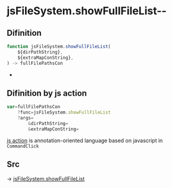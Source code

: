 # jsFileSystem.showFullFileList--

## Difinition

```js.js
function jsFileSystem.showFullFileList(
	${dirPathString},
	${extraMapConString},
) -> fullFilePathsCon
```

- 


## Difinition by js action

```js.js
var=fullFilePathsCon
	?func=jsFileSystem.showFullFileList
	?args=
		&dirPathString=
		&extraMapConString=
```

[js action](#) is annotation-oriented language based on javascript in `CommandClick`



## Src

-> [jsFileSystem.showFullFileList](https://github.com/puutaro/CommandClick/blob/master/app/src/main/java/com/puutaro/commandclick/fragment_lib/terminal_fragment/js_interface/file/JsFileSystem.kt#L278)


